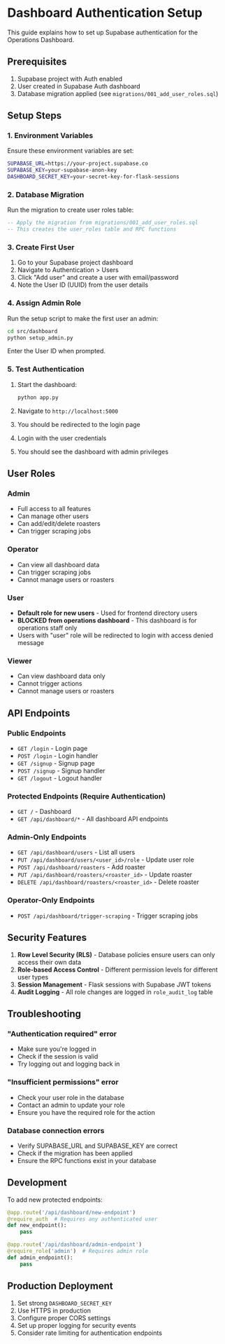 # Dashboard Authentication Setup

This guide explains how to set up Supabase authentication for the Operations Dashboard.

## Prerequisites

1. Supabase project with Auth enabled
2. User created in Supabase Auth dashboard
3. Database migration applied (see `migrations/001_add_user_roles.sql`)

## Setup Steps

### 1. Environment Variables

Ensure these environment variables are set:

```bash
SUPABASE_URL=https://your-project.supabase.co
SUPABASE_KEY=your-supabase-anon-key
DASHBOARD_SECRET_KEY=your-secret-key-for-flask-sessions
```

### 2. Database Migration

Run the migration to create user roles table:

```sql
-- Apply the migration from migrations/001_add_user_roles.sql
-- This creates the user_roles table and RPC functions
```

### 3. Create First User

1. Go to your Supabase project dashboard
2. Navigate to Authentication > Users
3. Click "Add user" and create a user with email/password
4. Note the User ID (UUID) from the user details

### 4. Assign Admin Role

Run the setup script to make the first user an admin:

```bash
cd src/dashboard
python setup_admin.py
```

Enter the User ID when prompted.

### 5. Test Authentication

1. Start the dashboard:
   ```bash
   python app.py
   ```

2. Navigate to `http://localhost:5000`
3. You should be redirected to the login page
4. Login with the user credentials
5. You should see the dashboard with admin privileges

## User Roles

### Admin
- Full access to all features
- Can manage other users
- Can add/edit/delete roasters
- Can trigger scraping jobs

### Operator
- Can view all dashboard data
- Can trigger scraping jobs
- Cannot manage users or roasters

### User
- **Default role for new users** - Used for frontend directory users
- **BLOCKED from operations dashboard** - This dashboard is for operations staff only
- Users with "user" role will be redirected to login with access denied message

### Viewer
- Can view dashboard data only
- Cannot trigger actions
- Cannot manage users or roasters

## API Endpoints

### Public Endpoints
- `GET /login` - Login page
- `POST /login` - Login handler
- `GET /signup` - Signup page
- `POST /signup` - Signup handler
- `GET /logout` - Logout handler

### Protected Endpoints (Require Authentication)
- `GET /` - Dashboard
- `GET /api/dashboard/*` - All dashboard API endpoints

### Admin-Only Endpoints
- `GET /api/dashboard/users` - List all users
- `PUT /api/dashboard/users/<user_id>/role` - Update user role
- `POST /api/dashboard/roasters` - Add roaster
- `PUT /api/dashboard/roasters/<roaster_id>` - Update roaster
- `DELETE /api/dashboard/roasters/<roaster_id>` - Delete roaster

### Operator-Only Endpoints
- `POST /api/dashboard/trigger-scraping` - Trigger scraping jobs

## Security Features

1. **Row Level Security (RLS)** - Database policies ensure users can only access their own data
2. **Role-based Access Control** - Different permission levels for different user types
3. **Session Management** - Flask sessions with Supabase JWT tokens
4. **Audit Logging** - All role changes are logged in `role_audit_log` table

## Troubleshooting

### "Authentication required" error
- Make sure you're logged in
- Check if the session is valid
- Try logging out and logging back in

### "Insufficient permissions" error
- Check your user role in the database
- Contact an admin to update your role
- Ensure you have the required role for the action

### Database connection errors
- Verify SUPABASE_URL and SUPABASE_KEY are correct
- Check if the migration has been applied
- Ensure the RPC functions exist in your database

## Development

To add new protected endpoints:

```python
@app.route('/api/dashboard/new-endpoint')
@require_auth  # Requires any authenticated user
def new_endpoint():
    pass

@app.route('/api/dashboard/admin-endpoint')
@require_role('admin')  # Requires admin role
def admin_endpoint():
    pass
```

## Production Deployment

1. Set strong `DASHBOARD_SECRET_KEY`
2. Use HTTPS in production
3. Configure proper CORS settings
4. Set up proper logging for security events
5. Consider rate limiting for authentication endpoints

